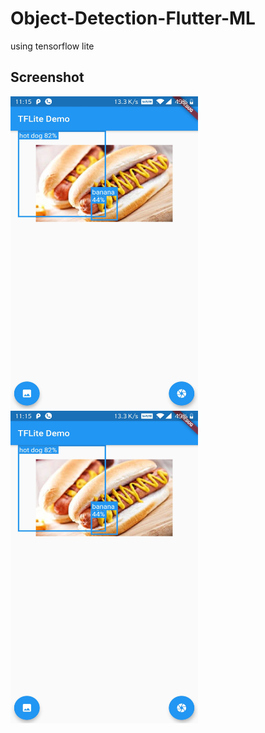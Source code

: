 # Object-Detection-Flutter-ML
  using tensorflow lite


## Screenshot


<img src="/screenshot/screenshot-1579369551080.jpg" data-canonical-src="/screenshot/screenshot-1579369551080.jpg" width="300" height="500" />
<img src="/screenshot/screenshot-1579369551080.jpg" data-canonical-src="/screenshot/screenshot-1579369551080.jpg" width="300" height="500" />
